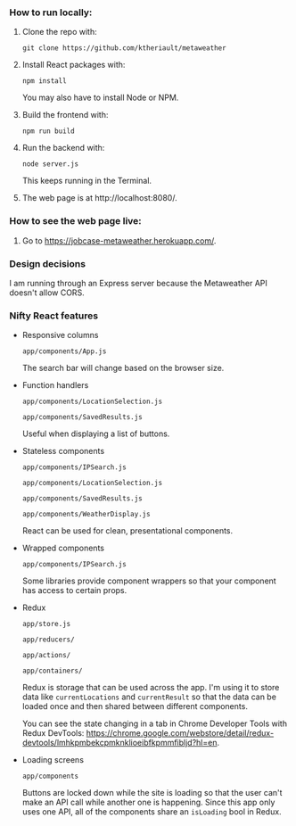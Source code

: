 ### How to run locally:

1. Clone the repo with:

    `git clone https://github.com/ktheriault/metaweather`

2. Install React packages with:

    `npm install`

    You may also have to install Node or NPM.

3. Build the frontend with:

    `npm run build`

4. Run the backend with:

    `node server.js`

    This keeps running in the Terminal.

5. The web page is at http://localhost:8080/.

### How to see the web page live:

1. Go to https://jobcase-metaweather.herokuapp.com/.

### Design decisions

I am running through an Express server because the Metaweather API doesn't allow CORS.

### Nifty React features

* Responsive columns

    `app/components/App.js`

    The search bar will change based on the browser size.

* Function handlers

    `app/components/LocationSelection.js`

    `app/components/SavedResults.js`

    Useful when displaying a list of buttons.

* Stateless components

    `app/components/IPSearch.js`

    `app/components/LocationSelection.js`

    `app/components/SavedResults.js`

    `app/components/WeatherDisplay.js`

    React can be used for clean, presentational components.

* Wrapped components

    `app/components/IPSearch.js`

    Some libraries provide component wrappers so that your component has access to certain props.

* Redux

    `app/store.js`

    `app/reducers/`

    `app/actions/`
    
    `app/containers/`
    
    Redux is storage that can be used across the app. I'm using it to store data like `currentLocations` and `currentResult` so that the data can be loaded once and then shared between different components.

    You can see the state changing in a tab in Chrome Developer Tools with Redux DevTools: https://chrome.google.com/webstore/detail/redux-devtools/lmhkpmbekcpmknklioeibfkpmmfibljd?hl=en.

* Loading screens

    `app/components`

    Buttons are locked down while the site is loading so that the user can't make an API call while another one is happening. Since this app only uses one API, all of the components share an `isLoading` bool in Redux.
